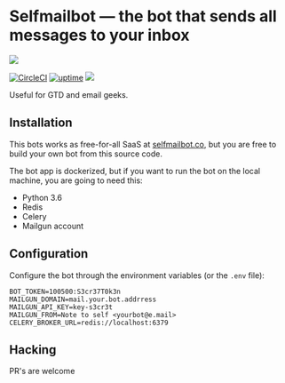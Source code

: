 # Selfmailbot — the bot that sends all messages to your inbox

![](https://user-images.githubusercontent.com/1592663/44275252-e059dd00-a24c-11e8-8ca9-44e3081c5ab6.png)

[![CircleCI](https://circleci.com/gh/f213/selfmailbot.svg?style=svg&circle-token=b689a894fe6b84c56e1052b95e3c2a7c0246bec6)](https://circleci.com/gh/f213/selfmailbot) [![uptime](https://img.shields.io/uptimerobot/ratio/7/m780844027-6fa56428dcb0970de6905410.svg?style=flat-square)](https://stats.uptimerobot.com/gn1MkTvPv) ![](https://img.shields.io/github/license/f213/selfmailbot.svg?style=flat-square)

Useful for GTD and email geeks.

## Installation

This bots works as free-for-all SaaS at [selfmailbot.co](https://t.me/selfmailbot), but you are free to build your own bot from this source code.

The bot app is dockerized, but if you want to run the bot on the local machine, you are going to need this:

* Python 3.6
* Redis
* Celery
* Mailgun account

## Configuration

Configure the bot through the environment variables (or the `.env` file):

```
BOT_TOKEN=100500:S3cr37T0k3n
MAILGUN_DOMAIN=mail.your.bot.addrress
MAILGUN_API_KEY=key-s3cr3t
MAILGUN_FROM=Note to self <yourbot@e.mail>
CELERY_BROKER_URL=redis://localhost:6379
```

## Hacking

PR's are welcome

